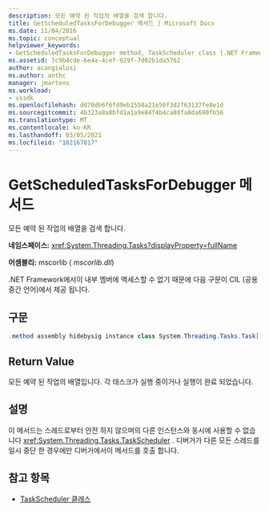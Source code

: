 ```yaml
---
description: 모든 예약 된 작업의 배열을 검색 합니다.
title: GetScheduledTasksForDebugger 메서드 | Microsoft Docs
ms.date: 11/04/2016
ms.topic: conceptual
helpviewer_keywords:
- GetScheduledTasksForDebugger method, TaskScheduler class [.NET Framework debug engines]
ms.assetid: 7c9b4cde-6e4a-4cef-929f-7d02b1da5762
author: acangialosi
ms.author: anthc
manager: jmartens
ms.workload:
- vssdk
ms.openlocfilehash: dd70db6f6fd9eb1558a21e50f3d2f63137fe8e1d
ms.sourcegitcommit: 4b323a8a8bfd1a1a9e84f4b4ca88fa8da690f656
ms.translationtype: MT
ms.contentlocale: ko-KR
ms.lasthandoff: 03/05/2021
ms.locfileid: "102167817"
---
```

# <a name="getscheduledtasksfordebugger-method"></a>GetScheduledTasksForDebugger 메서드
모든 예약 된 작업의 배열을 검색 합니다.

 **네임스페이스:** <xref:System.Threading.Tasks?displayProperty=fullName>

 **어셈블리:** mscorlib ( *mscorlib.dll*)

 .NET Framework에서이 내부 멤버에 액세스할 수 없기 때문에 다음 구문이 CIL (공용 중간 언어)에서 제공 됩니다.

## <a name="syntax"></a>구문

```csharp
.method assembly hidebysig instance class System.Threading.Tasks.Task[] GetScheduledTasksForDebugger() cil managed
```

## <a name="return-value"></a>Return Value
 모든 예약 된 작업의 배열입니다. 각 태스크가 실행 중이거나 실행이 완료 되었습니다.

## <a name="remarks"></a>설명
 이 메서드는 스레드로부터 안전 하지 않으며의 다른 인스턴스와 동시에 사용할 수 없습니다 <xref:System.Threading.Tasks.TaskScheduler> . 디버거가 다른 모든 스레드를 일시 중단 한 경우에만 디버거에서이 메서드를 호출 합니다.

## <a name="see-also"></a>참고 항목
- [TaskScheduler 클래스](../../extensibility/debugger/taskscheduler-class-internal-members.md)
